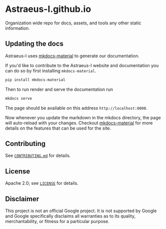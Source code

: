 # Astraeus-I.github.io

Organization wide repo for docs, assets, and tools any other static information.

## Updating the docs

Astraeus-I uses [mkdocs-material](https://squidfunk.github.io/mkdocs-material/) to
generate our documentation.

If you'd like to contribute to the Astraeus-I website and documentation you can do
so by first installing `mkdocs-material`.

```bash
pip install mkdocs-material
```

Then to run render and serve the documentation run

```bash
mkdocs serve
```

The page should be available on this address `http://localhost:8000`.

Now whenever you update the markdown in the mkdocs directory, the page will
auto-reload with your changes. Checkout
[mkdocs-material](https://squidfunk.github.io/mkdocs-material/) for more details
on the features that can be used for the site.

## Contributing

See [`CONTRIBUTING.md`](CONTRIBUTING.md) for details.

## License

Apache 2.0; see [`LICENSE`](LICENSE) for details.

## Disclaimer

This project is not an official Google project. It is not supported by
Google and Google specifically disclaims all warranties as to its quality,
merchantability, or fitness for a particular purpose.
